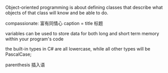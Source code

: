 Object-oriented programming is about defining classes that describe what objects of that class will know and be able to do.

compassionate: 富有同情心
caption = title 标题

variables can be used to store data for both long and short term memory within your program's code

the built-in types in C# are all lowercase, while all other types will be PascalCase;

parenthesis 插入语